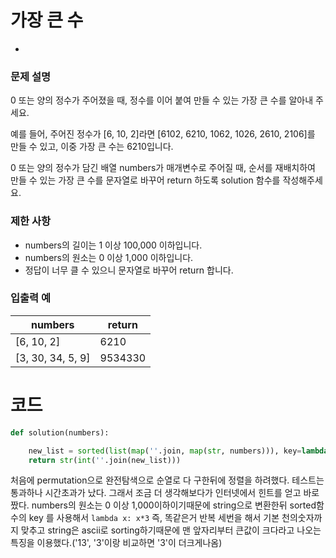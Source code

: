 # 가장 큰 수

- 

### 문제 설명

0 또는 양의 정수가 주어졌을 때, 정수를 이어 붙여 만들 수 있는 가장 큰 수를 알아내 주세요.

예를 들어, 주어진 정수가 [6, 10, 2]라면 [6102, 6210, 1062, 1026, 2610, 2106]를 만들 수 있고, 이중 가장 큰 수는 6210입니다.

0 또는 양의 정수가 담긴 배열 numbers가 매개변수로 주어질 때, 순서를 재배치하여 만들 수 있는 가장 큰 수를 문자열로 바꾸어 return 하도록 solution 함수를 작성해주세요.

### 제한 사항

- numbers의 길이는 1 이상 100,000 이하입니다.
- numbers의 원소는 0 이상 1,000 이하입니다.
- 정답이 너무 클 수 있으니 문자열로 바꾸어 return 합니다.

### 입출력 예

| numbers           | return  |
| ----------------- | ------- |
| [6, 10, 2]        | 6210    |
| [3, 30, 34, 5, 9] | 9534330 |





# 코드

```python
def solution(numbers):

    new_list = sorted(list(map(''.join, map(str, numbers))), key=lambda x: x*3, reverse = True )
    return str(int(''.join(new_list)))
```



처음에 permutation으로 완전탐색으로 순열로 다 구한뒤에 정렬을 하려했다. 테스트는 통과하나 시간초과가 났다. 그래서 조금 더 생각해보다가 인터넷에서 힌트를 얻고 바로 짰다. numbers의 원소는 0 이상 1,000이하이기때문에 string으로 변환한뒤 sorted함수의 key 를 사용해서 `lambda x: x*3` 즉, 똑같은거 반복 세번을 해서 기본 천의숫자까지 맞추고 string은 ascii로 sorting하기때문에 맨 앞자리부터 큰값이 크다라고 나오는 특징을 이용했다.('13', '3'이랑 비교하면 '3'이 더크게나옴) 
